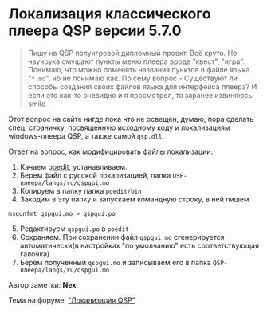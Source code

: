 # Локализация классического плеера QSP версии 5.7.0
<!-- [:informarch_localization] -->

> Пишу на QSP полуигровой дипломный проект. Всё круто. Но научрука смущают пункты меню плеера вроде "квест", "игра". Понимаю, что можно поменять названия пунктов в файле языка "`*.mo`", но не понимаю как. По сему вопрос - Существуют ли способы создания своих файлов языка для интерфейса плеера? И если это как-то очевидно и я просмотрел, то заранее извиняюсь smile

Этот вопрос на сайте нигде пока что не освещен, думаю, пора сделать спец. страничку, посвященную исходному коду и локализациям windows-плеера QSP, а также самой `qsp.dll`.

Ответ на вопрос, как модифицировать файлы локализации:

1. Качаем [poedit](https://sourceforge.net/projects/poedit/), устанавливаем.
2. Берем файл с русской локализацией, папка `QSP-плеера/langs/ru/qspgui.mo`
3. Копируем в папку папка `poedit/bin`
4. Заходим в эту папку и запускаем командную строку, в ней пишем
```
msgunfmt qspgui.mo > qspgui.po
```
5. Редактируем `qspgui.po` в `poedit`
6. Сохраняем. При сохранении файл `qspgui.mo` сгенерируется автоматически(в настройках "по умолчанию" есть соответствующая галочка)
7. Берем полученный `qspgui.mo` и записываем его в папка `QSP-плеера/langs/ru/qspgui.mo`

Автор заметки: **Nex**.

Тема на форуме: ["Локализация QSP"](https://qsp.org/index.php?option=com_agora&task=topic&id=164&Itemid=57)
